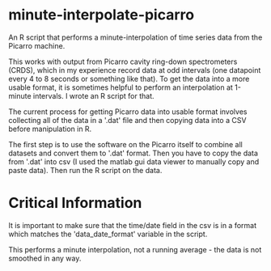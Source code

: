 # minute-interpolate-picarro
An R script that performs a minute-interpolation of time series data from the Picarro machine. 

This works with output from Picarro cavity ring-down spectrometers (CRDS), which in my experience record data at odd intervals (one datapoint every 4 to 8 seconds or something like that). To get the data into a more usable format, it is sometimes helpful to perform an interpolation at 1-minute intervals. I wrote an R script for that.

The current process for getting Picarro data into usable format involves collecting all of the data in a '.dat' file and then copying data into a CSV before manipulation in R. 

The first step is to use the software on the Picarro itself to combine all datasets and convert them to '.dat' format. Then you have to copy the data from '.dat' into csv (I used the matlab gui data viewer to manually copy and paste data). Then run the R script on the data.

# Critical Information

It is important to make sure that the time/date field in the csv is in a format which matches the 'data_date_format' variable in the script. 

This performs a minute interpolation, not a running average - the data is not smoothed in any way.

